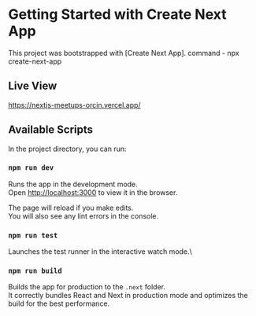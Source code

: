# Getting Started with Create Next App

This project was bootstrapped with [Create Next App].
command - npx create-next-app

## Live View

https://nextjs-meetups-orcin.vercel.app/

## Available Scripts

In the project directory, you can run:

### `npm run dev`

Runs the app in the development mode.\
Open [http://localhost:3000](http://localhost:3000) to view it in the browser.

The page will reload if you make edits.\
You will also see any lint errors in the console.

### `npm run test`

Launches the test runner in the interactive watch mode.\

### `npm run build`

Builds the app for production to the `.next` folder.\
It correctly bundles React and Next in production mode and optimizes the build for the best performance.
